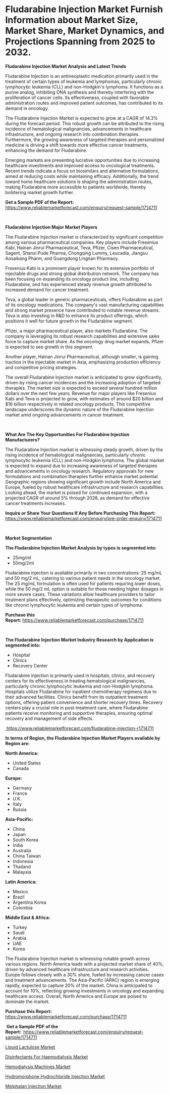 <p><h1>Fludarabine Injection Market Furnish Information about Market Size, Market Share, Market Dynamics, and Projections Spanning from 2025 to 2032.</h1></p><p><strong>Fludarabine Injection Market Analysis and Latest Trends</strong></p>
<p><p>Fludarabine Injection is an antineoplastic medication primarily used in the treatment of certain types of leukemia and lymphomas, particularly chronic lymphocytic leukemia (CLL) and non-Hodgkin's lymphoma. It functions as a purine analog, inhibiting DNA synthesis and thereby interfering with the proliferation of cancer cells. Its effectiveness, coupled with favorable administration routes and improved patient outcomes, has contributed to its demand in oncology.</p><p>The Fludarabine Injection Market is expected to grow at a CAGR of 14.3% during the forecast period. This robust growth can be attributed to the rising incidence of hematological malignancies, advancements in healthcare infrastructure, and ongoing research into combination therapies. Furthermore, the growing awareness of targeted therapies and personalized medicine is driving a shift towards more effective cancer treatments, enhancing the demand for Fludarabine.</p><p>Emerging markets are presenting lucrative opportunities due to increasing healthcare investments and improved access to oncological treatments. Recent trends indicate a focus on biosimilars and alternative formulations, aimed at reducing costs while maintaining efficacy. Additionally, the trend toward home healthcare solutions is shaping the administration routes, making Fludarabine more accessible to patients worldwide, thereby bolstering market growth further.</p></p>
<p><strong>Get a Sample PDF of the Report:&nbsp;</strong> <a href="https://www.reliablemarketforecast.com/enquiry/request-sample/1714711?utm_campaign=1197&utm_medium=2&utm_source=Github&utm_content=ia&utm_term=28032025&utm_id=fludarabine-injection">https://www.reliablemarketforecast.com/enquiry/request-sample/1714711</a></p>
<p>&nbsp;</p>
<p><strong>Fludarabine Injection Major Market Players</strong></p>
<p><p>The Fludarabine Injection market is characterized by significant competition among various pharmaceutical companies. Key players include Fresenius Kabi, Hainan Jinrui Pharmaceutical, Teva, Pfizer, Cisen Pharmaceutical, Sagent, Shanxi Pude Pharma, Chongqing Lummy, Leucadia, Jiangsu Aosaikang Pharm, and Guangdong Lingnan Pharmacy.</p><p>Fresenius Kabi is a prominent player known for its extensive portfolio of injectable drugs and strong global distribution network. The company has been focusing on expanding its oncology product line, including Fludarabine, and has experienced steady revenue growth attributed to increased demand for cancer treatment.</p><p>Teva, a global leader in generic pharmaceuticals, offers Fludarabine as part of its oncology medications. The company's vast manufacturing capabilities and strong market presence have contributed to notable revenue streams. Teva is also investing in R&D to enhance its product offerings, which positions it well for future growth in the Fludarabine segment.</p><p>Pfizer, a major pharmaceutical player, also markets Fludarabine. The company is leveraging its robust research capabilities and extensive sales force to capture market share. As the oncology drug market expands, Pfizer is expected to see growth in this segment.</p><p>Another player, Hainan Jinrui Pharmaceutical, although smaller, is gaining traction in the injectable market in Asia, emphasizing production efficiency and competitive pricing strategies.</p><p>The overall Fludarabine Injection market is anticipated to grow significantly, driven by rising cancer incidences and the increasing adoption of targeted therapies. The market size is expected to exceed several hundred million dollars over the next few years. Revenue for major players like Fresenius Kabi and Teva is projected to grow, with estimates of around $20 billion and $16 billion respectively in related oncology products. This competitive landscape underscores the dynamic nature of the Fludarabine Injection market amid ongoing advancements in cancer treatment.</p></p>
<p>&nbsp;</p>
<p><strong>What Are The Key Opportunities For Fludarabine Injection Manufacturers?</strong></p>
<p><p>The Fludarabine Injection market is witnessing steady growth, driven by the rising incidence of hematological malignancies, particularly chronic lymphocytic leukemia (CLL) and non-Hodgkin lymphoma. The global market is expected to expand due to increasing awareness of targeted therapies and advancements in oncology research. Regulatory approvals for new formulations and combination therapies further enhance market potential. Geographic regions showing significant growth include North America and Europe, fueled by robust healthcare infrastructure and research capabilities. Looking ahead, the market is poised for continued expansion, with a projected CAGR of around 5% through 2028, as demand for effective cancer treatments increases.</p></p>
<p><strong>Inquire or Share Your Questions If Any Before Purchasing This Report:</strong> <a href="https://www.reliablemarketforecast.com/enquiry/pre-order-enquiry/1714711?utm_campaign=1197&utm_medium=2&utm_source=Github&utm_content=ia&utm_term=28032025&utm_id=fludarabine-injection">https://www.reliablemarketforecast.com/enquiry/pre-order-enquiry/1714711</a></p>
<p>&nbsp;</p>
<p><strong>Market Segmentation</strong></p>
<p><strong>The Fludarabine Injection Market Analysis by types is segmented into:</strong></p>
<p><ul><li>25mg/ml</li><li>50mg/2ml</li></ul></p>
<p><p>Fludarabine injection is available primarily in two concentrations: 25 mg/mL and 50 mg/2 mL, catering to various patient needs in the oncology market. The 25 mg/mL formulation is often used for patients requiring lower doses, while the 50 mg/2 mL option is suitable for those needing higher dosages in more severe cases. These variations allow healthcare providers to tailor treatment plans effectively, optimizing therapeutic outcomes for conditions like chronic lymphocytic leukemia and certain types of lymphoma.</p></p>
<p><strong>Purchase this Report:&nbsp;</strong><a href="https://www.reliablemarketforecast.com/purchase/1714711?utm_campaign=1197&utm_medium=2&utm_source=Github&utm_content=ia&utm_term=28032025&utm_id=fludarabine-injection">https://www.reliablemarketforecast.com/purchase/1714711</a></p>
<p>&nbsp;</p>
<p><strong>The Fludarabine Injection Market Industry Research by Application is segmented into:</strong></p>
<p><ul><li>Hospital</li><li>Clinics</li><li>Recovery Center</li></ul></p>
<p><p>Fludarabine injection is primarily used in hospitals, clinics, and recovery centers for its effectiveness in treating hematological malignancies, particularly chronic lymphocytic leukemia and non-Hodgkin lymphoma. Hospitals utilize Fludarabine for inpatient chemotherapy regimens due to their advanced facilities. Clinics benefit from its outpatient treatment options, offering patient convenience and shorter recovery times. Recovery centers play a crucial role in post-treatment care, where Fludarabine patients receive monitoring and supportive therapies, ensuring optimal recovery and management of side effects.</p></p>
<p><a href="https://www.reliablemarketforecast.com/fludarabine-injection-r1714711?utm_campaign=1197&utm_medium=2&utm_source=Github&utm_content=ia&utm_term=28032025&utm_id=fludarabine-injection">&nbsp;https://www.reliablemarketforecast.com/fludarabine-injection-r1714711</a></p>
<p><strong>In terms of Region, the Fludarabine Injection Market Players available by Region are:</strong></p>
<p>
    <p> <strong> North America: </strong>
        <ul>
            <li>United States</li>
            <li>Canada</li>
        </ul>
        </p> 
    <p> <strong> Europe: </strong>
        <ul>
            <li>Germany</li>
            <li>France</li>
            <li>U.K.</li>
            <li>Italy</li>
            <li>Russia</li>
        </ul>
        </p> 
    <p> <strong> Asia-Pacific: </strong>
        <ul>
            <li>China</li>
            <li>Japan</li>
            <li>South Korea</li>
            <li>India</li>
            <li>Australia</li>
            <li>China Taiwan</li>
            <li>Indonesia</li>
            <li>Thailand</li>
            <li>Malaysia</li>
        </ul>
        </p> 
    <p> <strong> Latin America: </strong>
        <ul>
            <li>Mexico</li>
            <li>Brazil</li>
            <li>Argentina Korea</li>
            <li>Colombia</li>
        </ul>
        </p> 
    <p> <strong> Middle East & Africa: </strong>
        <ul>
            <li>Turkey</li>
            <li>Saudi</li>
            <li>Arabia</li>
            <li>UAE</li>
            <li>Korea</li>
        </ul>
    </p>
    </p>
<p><p>The Fludarabine Injection market is witnessing notable growth across various regions. North America leads with a projected market share of 40%, driven by advanced healthcare infrastructure and research activities. Europe follows closely with a 30% share, fueled by increasing cancer cases and treatment advancements. The Asia-Pacific (APAC) region is emerging rapidly, expected to capture 20% of the market. China is anticipated to account for 10%, reflecting growing investments in oncology and expanding healthcare access. Overall, North America and Europe are poised to dominate the market.</p></p>
<p><strong>Purchase this Report: </strong><a href="https://www.reliablemarketforecast.com/purchase/1714711?utm_campaign=1197&utm_medium=2&utm_source=Github&utm_content=ia&utm_term=28032025&utm_id=fludarabine-injection">https://www.reliablemarketforecast.com/purchase/1714711</a></p>
<p>&nbsp;<strong>Get a Sample PDF of the Report:&nbsp;&nbsp;</strong><a href="https://www.reliablemarketforecast.com/enquiry/request-sample/1714711?utm_campaign=1197&utm_medium=2&utm_source=Github&utm_content=ia&utm_term=28032025&utm_id=fludarabine-injection">https://www.reliablemarketforecast.com/enquiry/request-sample/1714711</a></p>
<p><strong></strong></p>
<p><p><a href="https://github.com/kakeryttri0c/Market-Research-Report-List-1/blob/main/liquid-lactulose-market.md?utm_campaign=1197&utm_medium=2&utm_source=Github&utm_content=ia&utm_term=28032025&utm_id=fludarabine-injection">Liquid Lactulose Market</a></p><p><a href="https://github.com/mgapeak/Market-Research-Report-List-1/blob/main/disinfectants-for-haemodialysis-market.md?utm_campaign=1197&utm_medium=2&utm_source=Github&utm_content=ia&utm_term=28032025&utm_id=fludarabine-injection">Disinfectants For Haemodialysis Market</a></p><p><a href="https://github.com/andulanick3/Market-Research-Report-List-1/blob/main/hemodialysis-machines-market.md?utm_campaign=1197&utm_medium=2&utm_source=Github&utm_content=ia&utm_term=28032025&utm_id=fludarabine-injection">Hemodialysis Machines Market</a></p><p><a href="https://github.com/BrandonBrown3773/Market-Research-Report-List-1/blob/main/hydromorphone-hydrochloride-injection-market.md?utm_campaign=1197&utm_medium=2&utm_source=Github&utm_content=ia&utm_term=28032025&utm_id=fludarabine-injection">Hydromorphone Hydrochloride Injection Market</a></p><p><a href="https://github.com/sleeprudantf/Market-Research-Report-List-1/blob/main/melphalan-injection-market.md?utm_campaign=1197&utm_medium=2&utm_source=Github&utm_content=ia&utm_term=28032025&utm_id=fludarabine-injection">Melphalan Injection Market</a></p></p>